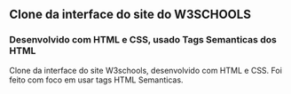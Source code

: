 ## Clone da interface do site do W3SCHOOLS

### Desenvolvido com HTML e CSS, usado Tags Semanticas dos HTML

Clone da interface do site W3schools, desenvolvido com HTML e CSS.
Foi feito com foco em usar tags HTML Semanticas. 